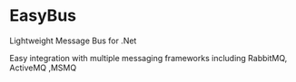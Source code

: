 # EasyBus
Lightweight Message Bus for .Net


Easy integration with multiple messaging frameworks including  RabbitMQ, ActiveMQ ,MSMQ
